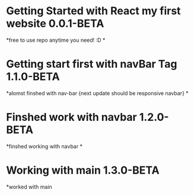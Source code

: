 # Getting Started with  React my first website 0.0.1-BETA
*free to use repo anytime you need! :D
*
# Getting start first with navBar Tag 1.1.0-BETA
*alomst finshed with nav-bar {next update should be responsive navbar}
*
# Finshed work with navbar 1.2.0-BETA
*finshed working with navbar
*
# Working with main 1.3.0-BETA
*worked with main
